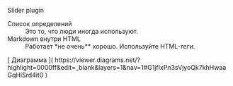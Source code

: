 Slider plugin 
<dl>
  <dt>Список определений</dt>
  <dd>Это то, что люди иногда используют.</dd>

  <dt>Markdown внутри HTML</dt>
  <dd>Работает *не очень** хорошо. Используйте HTML-<em>теги</em>.</dd>
  
</dl>
[ Диаграмма ]( https://viewer.diagrams.net/?highlight=0000ff&edit=_blank&layers=1&nav=1#G1jfIxPn3sVjyoQk7khHwaaGqHiSrd4it0 )